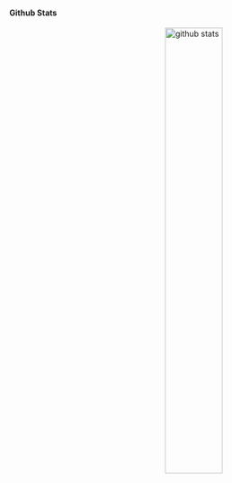 #### Github Stats
<img src="https://github-readme-stats.vercel.app/api?username=nirajosh&show_icons=true&theme=gotham" alt="github stats" width="45%" align="right"/>
